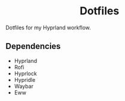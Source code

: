 <h1 align="center">Dotfiles</h1>

Dotfiles for my Hyprland workflow.  

## Dependencies
* Hyprland
* Rofi
* Hyprlock
* Hypridle
* Waybar
* Eww
